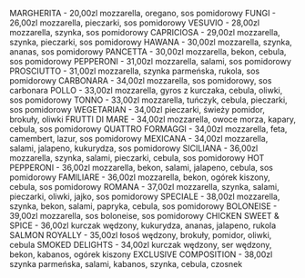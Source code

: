 MARGHERITA - 20,00zl
mozzarella, oregano, sos pomidorowy
FUNGI - 26,00zl
mozzarella, pieczarki, sos pomidorowy
VESUVIO - 28,00zl 
mozzarella, szynka, sos pomidorowy
CAPRICIOSA - 29,00zl
mozzarella, szynka, pieczarki, sos pomidorowy
HAWANA - 30,00zl
mozzarella, szynka, ananas, sos pomidorowy
PANCETTA - 30,00zl
mozzarella, bekon, cebula, sos pomidorowy
PEPPERONI - 31,00zl
mozzarella, salami, sos pomidorowy
PROSCIUTTO - 31,00zl
mozzarella, szynka parmeńska, rukola, sos pomidorowy
CARBONARA - 34,00zl
mozzarella, sos pomidorowy, sos carbonara
POLLO - 33,00zl
mozzarella, gyros z kurczaka, cebula, oliwki, sos pomidorowy
TONNO - 33,00zl 
mozzarella, tuńczyk, cebula, pieczarki, sos pomidorowy
WEGETARIAN - 34,00zl 
pieczarki, świeży pomidor, brokuły, oliwki
FRUTTI DI MARE - 34,00zl
mozzarella, owoce morza, kapary, cebula, sos pomidorowy
QUATTRO FORMAGGI - 34,00zl
mozzarella, feta, camembert, lazur, sos pomidorowy
MEXICANA - 34,00zl
mozzarella, salami, jalapeno, kukurydza, sos pomidorowy
SICILIANA - 36,00zl
mozzarella, szynka, salami, pieczarki, cebula, sos pomidorowy
HOT PEPPERONI - 36,00zl 
mozzarella, bekon, salami, jalapeno, cebula, sos pomidorowy
FAMILIARE - 36,00zl 
mozzarella, bekon, ogórek kiszony, cebula, sos pomidorowy
ROMANA - 37,00zl
mozzarella, szynka, salami, pieczarki, oliwki, jajko, sos pomidorowy
SPECIALE - 38,00zl
mozzarella, szynka, bekon, salami, papryka, cebula, sos pomidorowy
BOLONEISE - 39,00zl
mozzarella, sos boloneise, sos pomidorowy
CHICKEN SWEET & SPICE - 36,00zl
kurczak wędzony, kukurydza, ananas, jalapeno, rukola
SALMON ROYALLY - 35,00zl
łosoś wędzony, brokuły, pomidor, oliwki, cebula
SMOKED DELIGHTS - 34,00zl
kurczak wędzony, ser wędzony, bekon, kabanos, ogórek kiszony
EXCLUSIVE COMPOSITION - 38,00zl
szynka parmeńska, salami, kabanos, szynka, cebula, czosnek
